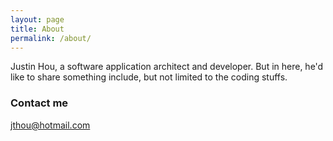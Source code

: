 ```yaml
---
layout: page
title: About
permalink: /about/
---
```


Justin Hou, a software application architect and developer. But in here, he'd like to share something include, but not limited to the coding stuffs.

### Contact me

[jthou@hotmail.com](mailto:jthou@hotmail.com)
